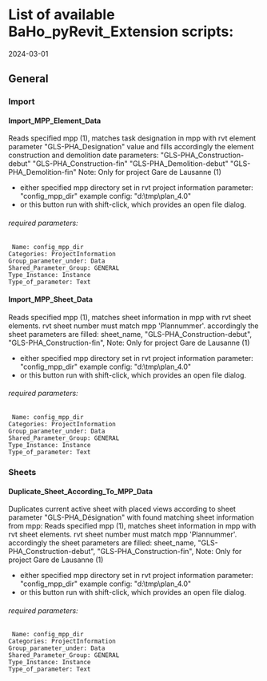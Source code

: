 
# List of available BaHo_pyRevit_Extension scripts:
2024-03-01

## General


### Import


#### Import_MPP_Element_Data

Reads specified mpp (1), matches task designation in mpp with
rvt element parameter "GLS-PHA_Designation" value and fills
accordingly the element construction and demolition date
parameters:
"GLS-PHA_Construction-debut"
"GLS-PHA_Construction-fin"
"GLS-PHA_Demolition-debut"
"GLS-PHA_Demolition-fin"
Note: Only for project Gare de Lausanne
(1)
* either specified mpp directory set in rvt project information
parameter: "config_mpp_dir"
example config: "d:\tmp\plan_4.0\"
* or this button run with shift-click, which provides an
 open file dialog.


###### required parameters:

` Name: config_mpp_dir` <br>
`Categories: ProjectInformation` <br>
`Group_parameter_under: Data` <br>
`Shared_Parameter_Group: GENERAL` <br>
`Type_Instance: Instance` <br>
`Type_of_parameter: Text` <br>


#### Import_MPP_Sheet_Data

Reads specified mpp (1), matches sheet information in mpp with
rvt sheet elements. rvt sheet number must match mpp 'Plannummer'.
accordingly the sheet parameters are filled:
sheet_name,
"GLS-PHA_Construction-debut",
"GLS-PHA_Construction-fin",
Note: Only for project Gare de Lausanne
(1)
* either specified mpp directory set in rvt project information
parameter: "config_mpp_dir"
example config: "d:\tmp\plan_4.0\"
* or this button run with shift-click, which provides an
 open file dialog.


###### required parameters:

` Name: config_mpp_dir` <br>
`Categories: ProjectInformation` <br>
`Group_parameter_under: Data` <br>
`Shared_Parameter_Group: GENERAL` <br>
`Type_Instance: Instance` <br>
`Type_of_parameter: Text` <br>


### Sheets


#### Duplicate_Sheet_According_To_MPP_Data

Duplicates current active sheet with placed views
according to sheet parameter "GLS-PHA_Désignation"
with found matching sheet information from mpp:
Reads specified mpp (1), matches sheet information in mpp with
rvt sheet elements. rvt sheet number must match mpp 'Plannummer'.
accordingly the sheet parameters are filled:
sheet_name,
"GLS-PHA_Construction-debut",
"GLS-PHA_Construction-fin",
Note: Only for project Gare de Lausanne
(1)
* either specified mpp directory set in rvt project information
parameter: "config_mpp_dir"
example config: "d:\tmp\plan_4.0\"
* or this button run with shift-click, which provides an
 open file dialog.


###### required parameters:

` Name: config_mpp_dir` <br>
`Categories: ProjectInformation` <br>
`Group_parameter_under: Data` <br>
`Shared_Parameter_Group: GENERAL` <br>
`Type_Instance: Instance` <br>
`Type_of_parameter: Text` <br>

